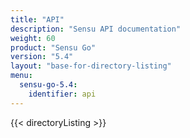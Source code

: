 ```yaml
---
title: "API"
description: "Sensu API documentation"
weight: 60
product: "Sensu Go"
version: "5.4"
layout: "base-for-directory-listing"
menu:
  sensu-go-5.4:
    identifier: api
---
```


{{< directoryListing >}}
